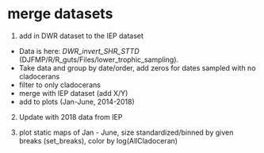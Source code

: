 # merge datasets

1. add in DWR dataset to the IEP dataset

  - Data is here: *DWR_invert_SHR_STTD* (DJFMP/R/R_guts/Files/lower_trophic_sampling).
  - Take data and group by date/order, add zeros for dates sampled with no cladocerans
  - filter to only cladocerans
  - merge with IEP dataset (add X/Y)
  - add to plots (Jan-June, 2014-2018)
  
2. Update with 2018 data from IEP

3. plot static maps of Jan - June, size standardized/binned by given breaks (set_breaks), color by log(AllCladoceran)


